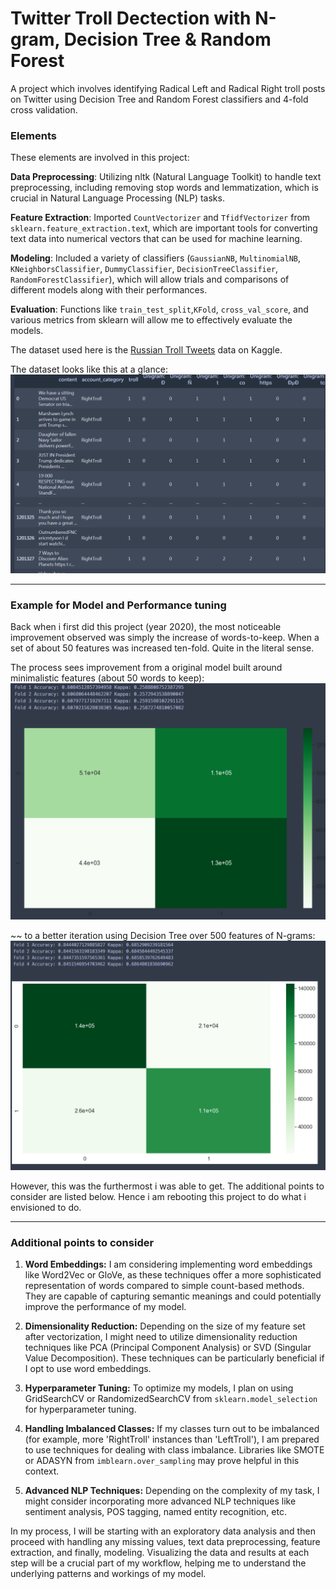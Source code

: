 # Twitter Troll Dectection with N-gram, Decision Tree & Random Forest

A project which involves identifying Radical Left and Radical Right troll posts on Twitter using Decision Tree and Random Forest classifiers and 4-fold cross validation.

### Elements

These elements are involved in this project:

**Data Preprocessing**: Utilizing nltk (Natural Language Toolkit) to handle text preprocessing, including removing stop words and lemmatization, which is crucial in Natural Language Processing (NLP) tasks.

**Feature Extraction**: Imported `CountVectorizer` and `TfidfVectorizer` from `sklearn.feature_extraction.tex`t, which are important tools for converting text data into numerical vectors that can be used for machine learning.

**Modeling**: Included a variety of classifiers (`GaussianNB`, `MultinomialNB`, `KNeighborsClassifier`, `DummyClassifier`, `DecisionTreeClassifier`, `RandomForestClassifier`), which will allow trials and comparisons of different models along with their performances.

**Evaluation**: Functions like `train_test_split`,`KFold`, `cross_val_score`, and various metrics from sklearn will allow me to effectively evaluate the models.

The dataset used here is the [Russian Troll Tweets](https://www.kaggle.com/datasets/fivethirtyeight/russian-troll-tweets) data on Kaggle.

The dataset looks like this at a glance:
![IMG_DATA](./Dataset_Snapshot.PNG)

---

### Example for Model and Performance tuning

Back when i first did this project (year 2020), the most noticeable improvement observed was simply the increase of words-to-keep. When a set of about 50 features was increased ten-fold. Quite in the literal sense.

The process sees improvement from a original model built around minimalistic features (about 50 words to keep):
![IMG_PRIMITIVE_MDL](./Mdl_Perf_Before.PNG)

~~ to a better iteration using Decision Tree over 500 features of N-grams:
![IMG_BETTER_MDL](./Mdl_Perf_After.PNG)

However, this was the furthermost i was able to get. The additional points to consider are listed below. Hence i am rebooting this project to do what i envisioned to do.

---

### Additional points to consider

1. **Word Embeddings:** I am considering implementing word embeddings like Word2Vec or GloVe, as these techniques offer a more sophisticated representation of words compared to simple count-based methods. They are capable of capturing semantic meanings and could potentially improve the performance of my model.

2. **Dimensionality Reduction:** Depending on the size of my feature set after vectorization, I might need to utilize dimensionality reduction techniques like PCA (Principal Component Analysis) or SVD (Singular Value Decomposition). These techniques can be particularly beneficial if I opt to use word embeddings.

3. **Hyperparameter Tuning:** To optimize my models, I plan on using GridSearchCV or RandomizedSearchCV from `sklearn.model_selection` for hyperparameter tuning.

4. **Handling Imbalanced Classes:** If my classes turn out to be imbalanced (for example, more 'RightTroll' instances than 'LeftTroll'), I am prepared to use techniques for dealing with class imbalance. Libraries like SMOTE or ADASYN from `imblearn.over_sampling` may prove helpful in this context.

5. **Advanced NLP Techniques:** Depending on the complexity of my task, I might consider incorporating more advanced NLP techniques like sentiment analysis, POS tagging, named entity recognition, etc.

In my process, I will be starting with an exploratory data analysis and then proceed with handling any missing values, text data preprocessing, feature extraction, and finally, modeling. Visualizing the data and results at each step will be a crucial part of my workflow, helping me to understand the underlying patterns and workings of my model.
